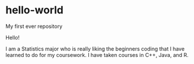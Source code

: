# hello-world
My first ever repository

Hello!

I am a Statistics major who is really liking the beginners coding that I have
learned to do for my coursework. I have taken courses in C++, Java, and R. 
